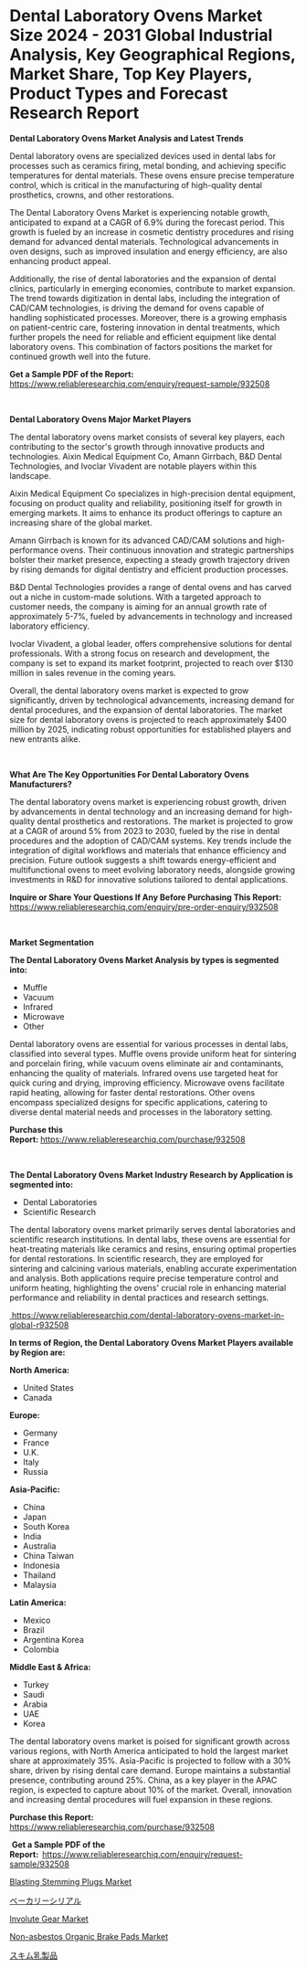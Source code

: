 <p><h1>Dental Laboratory Ovens Market Size 2024 - 2031 Global Industrial Analysis, Key Geographical Regions, Market Share, Top Key Players, Product Types and Forecast Research Report</h1></p><p><strong>Dental Laboratory Ovens Market Analysis and Latest Trends</strong></p>
<p><p>Dental laboratory ovens are specialized devices used in dental labs for processes such as ceramics firing, metal bonding, and achieving specific temperatures for dental materials. These ovens ensure precise temperature control, which is critical in the manufacturing of high-quality dental prosthetics, crowns, and other restorations.</p><p>The Dental Laboratory Ovens Market is experiencing notable growth, anticipated to expand at a CAGR of 6.9% during the forecast period. This growth is fueled by an increase in cosmetic dentistry procedures and rising demand for advanced dental materials. Technological advancements in oven designs, such as improved insulation and energy efficiency, are also enhancing product appeal. </p><p>Additionally, the rise of dental laboratories and the expansion of dental clinics, particularly in emerging economies, contribute to market expansion. The trend towards digitization in dental labs, including the integration of CAD/CAM technologies, is driving the demand for ovens capable of handling sophisticated processes. Moreover, there is a growing emphasis on patient-centric care, fostering innovation in dental treatments, which further propels the need for reliable and efficient equipment like dental laboratory ovens. This combination of factors positions the market for continued growth well into the future.</p></p>
<p><strong>Get a Sample PDF of the Report:&nbsp;</strong> <a href="https://www.reliableresearchiq.com/enquiry/request-sample/932508">https://www.reliableresearchiq.com/enquiry/request-sample/932508</a></p>
<p>&nbsp;</p>
<p><strong>Dental Laboratory Ovens Major Market Players</strong></p>
<p><p>The dental laboratory ovens market consists of several key players, each contributing to the sector's growth through innovative products and technologies. Aixin Medical Equipment Co, Amann Girrbach, B&D Dental Technologies, and Ivoclar Vivadent are notable players within this landscape.</p><p>Aixin Medical Equipment Co specializes in high-precision dental equipment, focusing on product quality and reliability, positioning itself for growth in emerging markets. It aims to enhance its product offerings to capture an increasing share of the global market.</p><p>Amann Girrbach is known for its advanced CAD/CAM solutions and high-performance ovens. Their continuous innovation and strategic partnerships bolster their market presence, expecting a steady growth trajectory driven by rising demands for digital dentistry and efficient production processes.</p><p>B&D Dental Technologies provides a range of dental ovens and has carved out a niche in custom-made solutions. With a targeted approach to customer needs, the company is aiming for an annual growth rate of approximately 5-7%, fueled by advancements in technology and increased laboratory efficiency.</p><p>Ivoclar Vivadent, a global leader, offers comprehensive solutions for dental professionals. With a strong focus on research and development, the company is set to expand its market footprint, projected to reach over $130 million in sales revenue in the coming years.</p><p>Overall, the dental laboratory ovens market is expected to grow significantly, driven by technological advancements, increasing demand for dental procedures, and the expansion of dental laboratories. The market size for dental laboratory ovens is projected to reach approximately $400 million by 2025, indicating robust opportunities for established players and new entrants alike.</p></p>
<p>&nbsp;</p>
<p><strong>What Are The Key Opportunities For Dental Laboratory Ovens Manufacturers?</strong></p>
<p><p>The dental laboratory ovens market is experiencing robust growth, driven by advancements in dental technology and an increasing demand for high-quality dental prosthetics and restorations. The market is projected to grow at a CAGR of around 5% from 2023 to 2030, fueled by the rise in dental procedures and the adoption of CAD/CAM systems. Key trends include the integration of digital workflows and materials that enhance efficiency and precision. Future outlook suggests a shift towards energy-efficient and multifunctional ovens to meet evolving laboratory needs, alongside growing investments in R&D for innovative solutions tailored to dental applications.</p></p>
<p><strong>Inquire or Share Your Questions If Any Before Purchasing This Report:</strong> <a href="https://www.reliableresearchiq.com/enquiry/pre-order-enquiry/932508">https://www.reliableresearchiq.com/enquiry/pre-order-enquiry/932508</a></p>
<p>&nbsp;</p>
<p><strong>Market Segmentation</strong></p>
<p><strong>The Dental Laboratory Ovens Market Analysis by types is segmented into:</strong></p>
<p><ul><li>Muffle</li><li>Vacuum</li><li>Infrared</li><li>Microwave</li><li>Other</li></ul></p>
<p><p>Dental laboratory ovens are essential for various processes in dental labs, classified into several types. Muffle ovens provide uniform heat for sintering and porcelain firing, while vacuum ovens eliminate air and contaminants, enhancing the quality of materials. Infrared ovens use targeted heat for quick curing and drying, improving efficiency. Microwave ovens facilitate rapid heating, allowing for faster dental restorations. Other ovens encompass specialized designs for specific applications, catering to diverse dental material needs and processes in the laboratory setting.</p></p>
<p><strong>Purchase this Report:&nbsp;</strong><a href="https://www.reliableresearchiq.com/purchase/932508">https://www.reliableresearchiq.com/purchase/932508</a></p>
<p>&nbsp;</p>
<p><strong>The Dental Laboratory Ovens Market Industry Research by Application is segmented into:</strong></p>
<p><ul><li>Dental Laboratories</li><li>Scientific Research</li></ul></p>
<p><p>The dental laboratory ovens market primarily serves dental laboratories and scientific research institutions. In dental labs, these ovens are essential for heat-treating materials like ceramics and resins, ensuring optimal properties for dental restorations. In scientific research, they are employed for sintering and calcining various materials, enabling accurate experimentation and analysis. Both applications require precise temperature control and uniform heating, highlighting the ovens' crucial role in enhancing material performance and reliability in dental practices and research settings.</p></p>
<p><a href="https://www.reliableresearchiq.com/dental-laboratory-ovens-market-in-global-r932508">&nbsp;https://www.reliableresearchiq.com/dental-laboratory-ovens-market-in-global-r932508</a></p>
<p><strong>In terms of Region, the Dental Laboratory Ovens Market Players available by Region are:</strong></p>
<p>
    <p> <strong> North America: </strong>
        <ul>
            <li>United States</li>
            <li>Canada</li>
        </ul>
        </p> 
    <p> <strong> Europe: </strong>
        <ul>
            <li>Germany</li>
            <li>France</li>
            <li>U.K.</li>
            <li>Italy</li>
            <li>Russia</li>
        </ul>
        </p> 
    <p> <strong> Asia-Pacific: </strong>
        <ul>
            <li>China</li>
            <li>Japan</li>
            <li>South Korea</li>
            <li>India</li>
            <li>Australia</li>
            <li>China Taiwan</li>
            <li>Indonesia</li>
            <li>Thailand</li>
            <li>Malaysia</li>
        </ul>
        </p> 
    <p> <strong> Latin America: </strong>
        <ul>
            <li>Mexico</li>
            <li>Brazil</li>
            <li>Argentina Korea</li>
            <li>Colombia</li>
        </ul>
        </p> 
    <p> <strong> Middle East & Africa: </strong>
        <ul>
            <li>Turkey</li>
            <li>Saudi</li>
            <li>Arabia</li>
            <li>UAE</li>
            <li>Korea</li>
        </ul>
    </p>
    </p>
<p><p>The dental laboratory ovens market is poised for significant growth across various regions, with North America anticipated to hold the largest market share at approximately 35%. Asia-Pacific is projected to follow with a 30% share, driven by rising dental care demand. Europe maintains a substantial presence, contributing around 25%. China, as a key player in the APAC region, is expected to capture about 10% of the market. Overall, innovation and increasing dental procedures will fuel expansion in these regions.</p></p>
<p><strong>Purchase this Report: </strong><a href="https://www.reliableresearchiq.com/purchase/932508">https://www.reliableresearchiq.com/purchase/932508</a></p>
<p>&nbsp;<strong>Get a Sample PDF of the Report:&nbsp;&nbsp;</strong><a href="https://www.reliableresearchiq.com/enquiry/request-sample/932508">https://www.reliableresearchiq.com/enquiry/request-sample/932508</a></p>
<p><strong></strong></p>
<p><p><a href="https://www.linkedin.com/pulse/emerging-blasting-stemming-plugs-market-opportunities-analysis-rrvlf?trackingId=P76EvkS2TRGdrp91zap6OQ%3D%3D">Blasting Stemming Plugs Market</a></p><p><a href="https://medium.com/@vadkqfca47/bakery-cereals-market-%E3%81%AE%E3%82%B0%E3%83%AD%E3%83%BC%E3%83%90%E3%83%AB%E5%B8%82%E5%A0%B4%E6%A6%82%E8%A6%81%E3%81%AF-%E4%B8%96%E7%95%8C%E3%81%8A%E3%82%88%E3%81%B3%E4%B8%BB%E8%A6%81%E5%B8%82%E5%A0%B4%E3%81%AB%E3%81%8A%E3%81%91%E3%82%8B%E6%A5%AD%E7%95%8C%E3%81%AB%E5%BD%B1%E9%9F%BF%E3%82%92%E4%B8%8E%E3%81%88%E3%82%8B%E4%B8%BB%E8%A6%81%E3%81%AA%E3%83%88%E3%83%AC%E3%83%B3%E3%83%89%E3%81%AB%E3%81%A4%E3%81%84%E3%81%A6-%E7%8B%AC%E8%87%AA%E3%81%AE%E8%A6%96%E7%82%B9%E3%82%92%E6%8F%90%E4%BE%9B%E3%81%97%E3%81%BE%E3%81%99-07f98862df49">ベーカリーシリアル</a></p><p><a href="https://medium.com/@lrusselljames32024/the-growth-of-the-involute-gear-market-has-been-significant-driven-by-various-critical-factors-26a082c32460">Involute Gear Market</a></p><p><a href="https://issuu.com/reportprime-2/docs/non-asbestos-organic-brake-pads-mar_27aedcc8ddeb92">Non-asbestos Organic Brake Pads Market</a></p><p><a href="https://medium.com/@vadkqfca47/skim-dairy-product-market-%E3%81%AF-%E3%82%B3%E3%82%B9%E3%83%88%E7%AE%A1%E7%90%86%E3%81%A8%E5%8A%B9%E7%8E%87%E5%90%91%E4%B8%8A%E3%82%92%E5%84%AA%E5%85%88%E3%81%97%E3%81%BE%E3%81%99-%E3%81%95%E3%82%89%E3%81%AB-%E5%A0%B1%E5%91%8A%E6%9B%B8%E3%81%AF%E5%B8%82%E5%A0%B4%E3%81%AE%E9%9C%80%E8%A6%81%E9%9D%A2%E3%81%A8%E4%BE%9B%E7%B5%A6%E9%9D%A2%E3%81%AE%E4%B8%A1%E6%96%B9%E3%82%92%E3%82%AB%E3%83%90%E3%83%BC%E3%81%97%E3%81%A6%E3%81%84%E3%81%BE%E3%81%99-skim-dairy-product-727ed3eccda7">スキム乳製品</a></p></p>